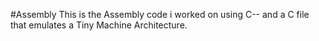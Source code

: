 #Assembly
This is the Assembly code i worked on using C-- and a C file that emulates a Tiny Machine Architecture.
